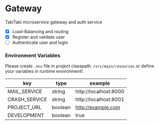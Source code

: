 # Gateway
TakiTaki microservice gateway and auth service

- [x] Load-Balancing and routing
- [X] Register and validate user
- [ ] Authenticate user and login

### Environment Variables
Please create `.env` file in project classpath: `/src/main/resources` or define 
your variables in runtime environment!.

| key           | type    | example               |
|---------------|---------|-----------------------|
| MAIL_SERVICE  | string  | http://localhost:8000 |
| CRASH_SERVICE | string  | http://localhost:8001 |
| PROJECT_URL   | boolean | http://example.com    |
| DEVELOPMENT   | boolean | true                  |
